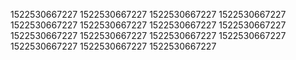 1522530667227
1522530667227
1522530667227
1522530667227
1522530667227
1522530667227
1522530667227
1522530667227
1522530667227
1522530667227
1522530667227
1522530667227
1522530667227
1522530667227
1522530667227